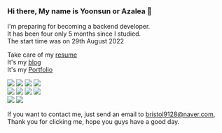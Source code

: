 ### Hi there, My name is Yoonsun or Azalea 👋
I'm preparing for becoming a backend developer.  
It has been four only 5 months since I studied.  
The start time was on 29th August 2022

Take care of my [resume](https://iced-coriander-f89.notion.site/9b6797774cb34182a8f80fc06bca38b4)  
It's my [blog](https://azalea-keep-in-mind.tistory.com/)  
It's my [Portfolio](https://github.com/yoonsun9128/Portfolio_Yoonsun)

<img src="https://camo.githubusercontent.com/b2430369f0f7a980641add7801269704b5b754caacac723891e5155e28ab2581/68747470733a2f2f696d672e736869656c64732e696f2f62616467652f507974686f6e2d3337373641423f7374796c653d666c61742d737175617265266c6f676f3d507974686f6e266c6f676f436f6c6f723d7768697465"> <img src="https://camo.githubusercontent.com/9f47ab44c8425fb370779a070dee85979d5ec780212db4cc44c203de2ee4c384/68747470733a2f2f696d672e736869656c64732e696f2f62616467652f446a616e676f2d3039324532303f7374796c653d666c61742d737175617265266c6f676f3d446a616e676f266c6f676f436f6c6f723d7768697465"> <img src="https://camo.githubusercontent.com/048c3ccdea9c62f1a149a5719703bbe363c65b8c0bb0927868d4b2e9f6841f19/68747470733a2f2f696d672e736869656c64732e696f2f62616467652f446a616e676f2052455354206672616d65776f726b2d3039324532303f7374796c653d666c61742d737175617265266c6f676f3d446a616e676f2052455354206672616d65776f726b266c6f676f436f6c6f723d7768697465"> <img src="https://camo.githubusercontent.com/77a41d199a8a4dad33b826fce85f35577c67c2fed3755665975edfdb9b4e83c8/68747470733a2f2f696d672e736869656c64732e696f2f62616467652f466c61736b2d3030303030303f7374796c653d666c61742d737175617265266c6f676f3d466c61736b266c6f676f436f6c6f723d7768697465">  <br/><img src="https://camo.githubusercontent.com/1a2432fe733ac4772ad5036bd3f66738d9a9c4471bba0617c8ea93c34d54102a/68747470733a2f2f696d672e736869656c64732e696f2f62616467652f48544d4c352d4533344632363f7374796c653d666c61742d737175617265266c6f676f3d48544d4c35266c6f676f436f6c6f723d7768697465"> <img src="https://camo.githubusercontent.com/115d8b7f6dcf9a3305762d2679348dd9a845d07fdf4a1cd71c2ca8173374cb1e/68747470733a2f2f696d672e736869656c64732e696f2f62616467652f4353532d3135373242363f7374796c653d666c61742d737175617265266c6f676f3d435353266c6f676f436f6c6f723d7768697465"> <img src="https://camo.githubusercontent.com/356df74d4a0d69a561594f42a54e7a76e8751a41207c83f6e4f18a3a9d0219b7/68747470733a2f2f696d672e736869656c64732e696f2f62616467652f4a6176617363726970742d4637444631453f7374796c653d666c61742d737175617265266c6f676f3d4a617661736372697074266c6f676f436f6c6f723d7768697465"> <img src="https://camo.githubusercontent.com/502eb98eb0093c35413055d9235e5b4eae211345ca88d6377eeab4e0127b2569/68747470733a2f2f696d672e736869656c64732e696f2f62616467652f6a51756572792d3037363941443f7374796c653d666c61742d737175617265266c6f676f3d6a5175657279266c6f676f436f6c6f723d7768697465"><br/> <img src="https://camo.githubusercontent.com/ea5e42cc721905fc9625bb2432a62e2682200b3a6047da0ca37f8294ee3b179a/68747470733a2f2f696d672e736869656c64732e696f2f62616467652f53514c6974652d3030334235373f7374796c653d666c61742d737175617265266c6f676f3d53514c697465266c6f676f436f6c6f723d7768697465"> <img src="https://camo.githubusercontent.com/7cde2f732c2cce5f4cf1462bf6674dab6ee0fbca71eea880beadb84bc0f63848/68747470733a2f2f696d672e736869656c64732e696f2f62616467652f4d6f6e676f44422d3437413234383f7374796c653d666c61742d737175617265266c6f676f3d4d6f6e676f4442266c6f676f436f6c6f723d7768697465">

If you want to contact me, just send an email to bristol9128@naver.com,  
Thank you for clicking me, hope you guys have a good day.

